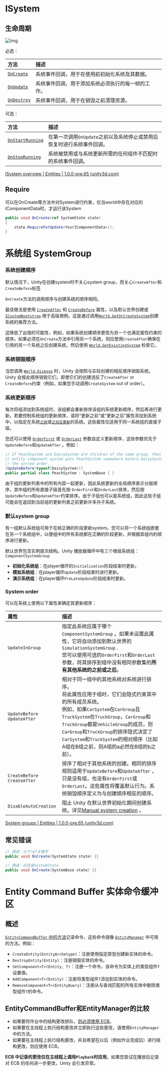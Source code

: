 # ISystem

## 生命周期

![img](https://docs.unity3d.com/Packages/com.unity.entities@1.0/manual/images/SystemEventOrder.png)

必选：

| **方法**                                                     | **描述**                                           |
| :----------------------------------------------------------- | :------------------------------------------------- |
| [`OnCreate`](https://docs.unity3d.com/Packages/com.unity.entities@1.0/api/Unity.Entities.ISystem.OnCreate.html) | 系统事件回调，用于在使用前初始化系统及其数据。     |
| [`OnUpdate`](https://docs.unity3d.com/Packages/com.unity.entities@1.0/api/Unity.Entities.ISystem.OnUpdate.html) | 系统事件回调，用于添加系统必须执行的每一帧的工作。 |
| [`OnDestroy`](https://docs.unity3d.com/Packages/com.unity.entities@1.0/api/Unity.Entities.ISystem.OnDestroy.html) | 系统事件回调，用于在销毁之前清理资源。             |

可选：

| **方法**                                                     | **描述**                                                     |
| :----------------------------------------------------------- | :----------------------------------------------------------- |
| [`OnStartRunning`](https://docs.unity3d.com/Packages/com.unity.entities@1.0/api/Unity.Entities.ISystemStartStop.OnStartRunning.html) | 在第一次调用`OnUpdate`之前以及系统停止或禁用后恢复时进行系统事件回调。 |
| [`OnStopRunning`](https://docs.unity3d.com/Packages/com.unity.entities@1.0/api/Unity.Entities.ISystemStartStop.OnStopRunning.html) | 系统被禁用或与系统更新所需的任何组件不匹配时的系统事件回调。 |

[ISystem overview | Entities | 1.0.0-pre.65 (unity3d.com)](https://docs.unity3d.com/Packages/com.unity.entities@1.0/manual/systems-isystem.html)

## Require

可以在OnCreate等方法中对System进行约束，仅当world中存在对应的IComponentData时，才运行该System

```c#
public void OnCreate(ref SystemState state)
{
    state.RequireForUpdate<YourIComponentData>();
}
```

# 系统组 SystemGroup

### 系统创建顺序

默认情况下，Unity在创建system时不关心system group，而关心`CreateAfter`和`CreateBefore`标签

`OnCreate`方法的调用顺序与创建系统的顺序相同。

最佳做法是使用 [`CreateAfter`](https://docs.unity3d.com/Packages/com.unity.entities@1.0/api/Unity.Entities.CreateAfterAttribute.html) 和 [`CreateBefore`](https://docs.unity3d.com/Packages/com.unity.entities@1.0/api/Unity.Entities.CreateBeforeAttribute.html) 属性，以及默认世界创建或 [`ICustomBootstrap`](https://docs.unity3d.com/Packages/com.unity.entities@1.0/manual/systems-icustombootstrap.html) 用于高级用例。这是通过调用[`World.GetOrCreateSystem`](https://docs.unity3d.com/Packages/com.unity.entities@1.0/api/Unity.Entities.World.CreateSystem.html)创建系统的推荐方法。

这降低了出错的可能性，例如，如果系统创建顺序更改为另一个也满足属性约束的顺序。如果必须在`OnCreate`方法中引用另一个系统，则应使用`CreateAfter`确保在引用的另一个系统之后创建系统，然后使用 [`World.GetExistingSystem`](https://docs.unity3d.com/Packages/com.unity.entities@1.0/api/Unity.Entities.World.GetExistingSystem.html) 检索它。

### 系统销毁顺序

当您调用 [`World.Dispose`](https://docs.unity3d.com/Packages/com.unity.entities@1.0/api/Unity.Entities.World.Dispose.html#Unity_Entities_World_Dispose) 时，Unity 会按照与实际创建的相反顺序销毁系统。Unity 会按此顺序销毁它们，即使它们的创建违反了`CreateAfter` or `CreateBefore`约束（例如，如果您手动调用`CreateSystem` out of order）。

### 系统更新顺序

每次将组添加到系统组时，该组都会重新排序该组的系统更新顺序，然后再进行更新。若要控制系统组的更新顺序，请将“更新之前”或“更新之后”属性添加到系统中，以指定在系统[`之前`](https://docs.unity3d.com/Packages/com.unity.entities@1.0/api/Unity.Entities.UpdateBeforeAttribute.html)或[`之后应更新`](https://docs.unity3d.com/Packages/com.unity.entities@1.0/api/Unity.Entities.UpdateAfterAttribute.html)的系统。这些属性仅适用于同一系统组的直接子级。

您还可以使用 [`OrderFirst`](https://docs.unity3d.com/Packages/com.unity.entities@1.0/api/Unity.Entities.UpdateInGroupAttribute.OrderFirst.html) 或 [`OrderLast`](https://docs.unity3d.com/Packages/com.unity.entities@1.0/api/Unity.Entities.UpdateInGroupAttribute.OrderLast.html) 参数自定义更新顺序，这些参数优先于`UpdateBefore`和`UpdateAfter` 。例如：

```c#
// If PeachSystem and DaisySystem are children of the same group, then the
// entity component system puts PeachSystem somewhere before DaisySystem in 
// the sorted order.
[UpdateBefore(typeof(DaisySystem))]
public partial class PeachSystem : SystemBase { }
```

由于组的更新列表中的所有内容一起更新，因此系统更新的全局顺序表示分层顺序，其中组的所有直接子级首先按 `OrderFirst`和`OrderLast`排序，然后按`UpdateBefore`和`UpdateAfter`约束排序。由于子组也可以是系统组，因此这些子组可能会在返回到当前组的更新列表之前更新许多孙子系统。

### 默认system group

有一组默认系统组可用于在帧正确的阶段更新system。您可以将一个系统组嵌套在另一个系统组中，以便组中的所有系统都在正确的阶段更新，并根据其组内的顺序进行更新。

默认世界包含实例层次结构。Unity 播放器循环中有三个根级系统组：`ComponentSystemGroup`

-   **初始化系统组**：在player循环的`Initialization`阶段结束时更新。
-   **模拟系统组**：在player循环`Update`阶段结束时进行更新。
-   **演示系统组**：在player循环`PreLateUpdate`阶段结束时更新。

### System order

可以在系统上使用以下属性来确定其更新顺序：

| **属性**                     | **描述**                                                     |
| :--------------------------- | :----------------------------------------------------------- |
| `UpdateInGroup`              | 指定此系统应属于哪个`ComponentSystemGroup` 。如果未设置此属性，它将自动添加到默认世界的`SimulationSystemGroup` .<br />您可以使用可选的`OrderFirst`和`OrderLast`参数，将其排序到组中没有相同参数集的**所有其他系统的之前或之后**。 |
| `UpdateBefore` `UpdateAfter` | 相对于同一组中的其他系统对系统进行排序。<br />将此属性应用于组时，它们会隐式约束其中的所有成员系统。  <br />例如，如果`CarSystem`在`CarGroup`且`TruckSystem`在`TruckGroup`，`CarGroup`和`TruckGroup`都是`VehicleGroup`的成员，则`CarGroup`和`TruckGroup`的排序隐式决定了`CarSystem`和`TruckSystem`的相对顺序（比如A组在B组之前，则A组的a必然在B组的b之前）。 |
| `CreateBefore` `CreateAfter` | 排序了相对于其他系统的创建。相同的排序规则适用于`UpdateBefore`和`UpdateAfter` ，只是没有组，也没有`OrderFirst`或`OrderLast`。这些属性将覆盖默认行为。系统销毁顺序定义为与创建顺序相反的顺序。 |
| `DisableAutoCreation`        | 阻止 Unity 在默认世界初始化期间创建系统。详见[Manual system creation](https://docs.unity3d.com/Packages/com.unity.entities@1.0/manual/systems-update-order.html#manual-system-creation) 。 |

[System groups | Entities | 1.0.0-pre.65 (unity3d.com)](https://docs.unity3d.com/Packages/com.unity.entities@1.0/manual/systems-update-order.html)

## 常见错误

``` c#
// 错误：少了ref关键字
public void OnCreate(SystemState state) {}

// 错误：应该是SystemState
public void OnCreate(SystemBase state) {}
```

# Entity Command Buffer 实体命令缓冲区

## 概述

[`EntityCommandBuffer` 中的方法](xref:Unity.Entities.EntityCommandBuffer.)记录命令，这些命令镜像 [`EntityManager`](xref:Unity.Entities.EntityManager.html) 中可用的方法。例如：

-   `CreateEntity(EntityArchetype)`：注册使用指定原型创建新实体的命令。
-   `DestroyEntity(Entity)`：注册销毁实体的命令。
-   `SetComponent<T>(Entity, T)`：注册一个命令，该命令为实体上的类型组件`T`设置值。
-   `AddComponent<T>(Entity)`：注册将类型组件`T`添加到实体的命令。
-   `RemoveComponent<T>(EntityQuery)`：注册从与查询匹配的所有实体中删除类型组件`T`的命令。

## EntityCommandBuffer和EntityManager的比较

-   如果要将作业中的结构更改排队，[则必须使用 ECB](https://docs.unity3d.com/Packages/com.unity.entities@1.0/manual/systems-entity-command-buffer-use.html)。
-   如果要在主线程上执行结构更改并立即执行这些更改，请使用`EntityManager`中的方法。
-   如果要在主线程上执行结构更改，并且希望在以后（例如作业完成后）进行结构更改，则应使用 ECB。

**ECB 中记录的更改仅在主线程上调用`Playback`时应用**。如果您尝试在播放后记录对 ECB 的任何进一步更改，Unity 会引发异常。